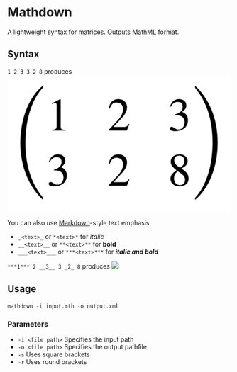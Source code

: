 # Mathdown
A lightweight syntax for matrices.
Outputs [MathML](https://en.wikipedia.org/wiki/MathML) format.

## Syntax
`1 2 3
3 2 8`
produces
![](images/mat1.png)

You can also use [Markdown](https://en.wikipedia.org/wiki/Markdown)-style text emphasis
- `_<text>_` or `*<text>*` for _italic_
- `__<text>__` or `**<text>**` for __bold__
- `___<text>___` or `***<text>***` for ___italic and bold___

`***1*** 2 __3__
3 _2_ 8`
produces
![](imgeas/mat2.png)

## Usage
`mathdown -i input.mth -o output.xml`

### Parameters
- `-i <file path>` Specifies the input path
- `-o <file path>` Specifies the output pathfile
- `-s` Uses square brackets
- `-r` Uses round brackets
